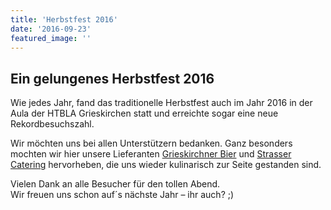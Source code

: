 ```yaml
---
title: 'Herbstfest 2016'
date: '2016-09-23'
featured_image: ''
---
```


## Ein gelungenes Herbstfest 2016

Wie jedes Jahr, fand das traditionelle Herbstfest auch im Jahr 2016 in der Aula der HTBLA Grieskirchen statt und erreichte sogar eine neue Rekordbesuchszahl.

Wir möchten uns bei allen Unterstützern bedanken. Ganz besonders mochten wir hier unsere Lieferanten [Grieskirchner Bier](http://www.grieskirchner.at/) und [Strasser Catering](http://www.strasser-catering.at/) hervorheben, die uns wieder kulinarisch zur Seite gestanden sind.

Vielen Dank an alle Besucher für den tollen Abend.\
Wir freuen uns schon auf´s nächste Jahr – ihr auch? ;)
